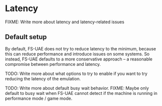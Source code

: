 # Latency

FIXME: Write more about latency and latency-related issues

## Default setup

By default, FS-UAE does not try to reduce latency to the minimum, because
this can reduce performance and introduce issues on some systems. So
instead, FS-UAE defaults to a more conservative approach – a reasonable
compromise between performance and latency.

TODO: Write more about what options to try to enable if you want to try 
reducing the latency of the emulation.

TODO: Write more about default busy wait behavior.
FIXME: Maybe only default to busy wait when FS-UAE cannot detect if the machine is running in performance mode / game mode.
